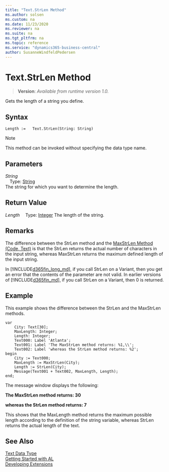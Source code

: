 ```yaml
---
title: "Text.StrLen Method"
ms.author: solsen
ms.custom: na
ms.date: 11/23/2020
ms.reviewer: na
ms.suite: na
ms.tgt_pltfrm: na
ms.topic: reference
ms.service: "dynamics365-business-central"
author: SusanneWindfeldPedersen
---
```

[//]: # (START>DO_NOT_EDIT)
[//]: # (IMPORTANT:Do not edit any of the content between here and the END>DO_NOT_EDIT.)
[//]: # (Any modifications should be made in the .xml files in the ModernDev repo.)
# Text.StrLen Method
> **Version**: _Available from runtime version 1.0._

Gets the length of a string you define.


## Syntax
```
Length :=   Text.StrLen(String: String)
```
> [!NOTE]
> This method can be invoked without specifying the data type name.
## Parameters
*String*  
&emsp;Type: [String](../string/string-data-type.md)  
The string for which you want to determine the length.  


## Return Value
*Length*
&emsp;Type: [Integer](../integer/integer-data-type.md)
The length of the string.


[//]: # (IMPORTANT: END>DO_NOT_EDIT)

## Remarks  
 The difference between the StrLen method and the [MaxStrLen Method \(Code, Text\)](../library.md) is that the StrLen returns the actual number of characters in the input string, whereas MaxStrLen returns the maximum defined length of the input string.  
  
 In [!INCLUDE[d365fin_long_md](../../includes/d365fin_long_md.md)], if you call StrLen on a Variant, then you get an error that the contents of the parameter are not valid. In earlier versions of [!INCLUDE[d365fin_md](../../includes/d365fin_md.md)], if you call StrLen on a Variant, then 0 is returned.  
  
## Example  
 This example shows the difference between the StrLen and the MaxStrLen methods.  
  
```al
var
    City: Text[30];
    MaxLength: Integer;
    Length: Integer;
    Text000: Label 'Atlanta';
    Text001: Label 'The MaxStrLen method returns: %1,\\';
    Text002: Label 'whereas the StrLen method returns: %2';
begin
    City := Text000;  
    MaxLength := MaxStrLen(City);  
    Length := StrLen(City);  
    Message(Text001 + Text002, MaxLength, Length);  
end;
```  
  
 The message window displays the following:  
  
 **The MaxStrLen method returns: 30**  
  
 **whereas the StrLen method returns: 7**  
  
 This shows that the MaxLength method returns the maximum possible length according to the definition of the string variable, whereas StrLen returns the actual length of the text.  
  

## See Also
[Text Data Type](text-data-type.md)  
[Getting Started with AL](../../devenv-get-started.md)  
[Developing Extensions](../../devenv-dev-overview.md)